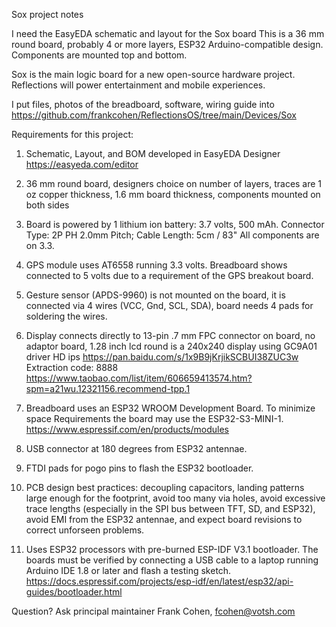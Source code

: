 Sox project notes

I need the EasyEDA schematic and layout for the Sox board
This is a 36 mm round board, probably 4 or more layers,
ESP32 Arduino-compatible design. Components are mounted top and bottom.

Sox is the main logic board for a new open-source hardware
project. Reflections will power entertainment and mobile
experiences.

I put files, photos of the breadboard, software, wiring guide into
https://github.com/frankcohen/ReflectionsOS/tree/main/Devices/Sox

Requirements for this project:
1) Schematic, Layout, and BOM developed in EasyEDA Designer https://easyeda.com/editor

2) 36 mm round board, designers choice on number of layers, traces are
1 oz copper thickness, 1.6 mm board thickness, components mounted on both
sides

3) Board is powered by 1 lithium ion battery: 3.7 volts, 500 mAh.
Connector Type: 2P PH 2.0mm Pitch; Cable Length: 5cm / 83"
All components are on 3.3.

4) GPS module uses AT6558 running 3.3 volts. Breadboard shows connected to 5 volts
due to a requirement of the GPS breakout board.

5) Gesture sensor (APDS-9960) is not mounted on the board, it is connected via
4 wires (VCC, Gnd, SCL, SDA), board needs 4 pads for soldering the wires.

6) Display connects directly to 13-pin .7 mm FPC connector on board,
no adaptor board, 1.28 inch lcd round is a 240x240 display using GC9A01 driver HD ips
https://pan.baidu.com/s/1x9B9jKrjikSCBUI38ZUC3w Extraction code: 8888
https://www.taobao.com/list/item/606659413574.htm?spm=a21wu.12321156.recommend-tpp.1

7) Breadboard uses an ESP32 WROOM Development Board. To minimize space Requirements
the board may use the ESP32-S3-MINI-1.
https://www.espressif.com/en/products/modules

8) USB connector at 180 degrees from ESP32 antennae.

9) FTDI pads for pogo pins to flash the ESP32 bootloader.

10) PCB design best practices: decoupling capacitors, landing patterns large enough
for the footprint, avoid too many via holes, avoid excessive trace lengths (especially
in the SPI bus between TFT, SD, and ESP32), avoid EMI from the ESP32 antennae, and
expect board revisions to correct unforseen problems.

11) Uses ESP32 processors with pre-burned ESP-IDF V3.1 bootloader. The boards must
be verified by connecting a USB cable to a laptop running Arduino IDE 1.8 or later
and flash a testing sketch.
https://docs.espressif.com/projects/esp-idf/en/latest/esp32/api-guides/bootloader.html

Question? Ask principal maintainer Frank Cohen, fcohen@votsh.com
